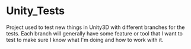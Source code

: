 # Unity_Tests
Project used to test new things in Unity3D with different branches for the tests.
Each branch will generally have some feature or tool that I want to test to make sure I know what I'm doing and how to work with it.
